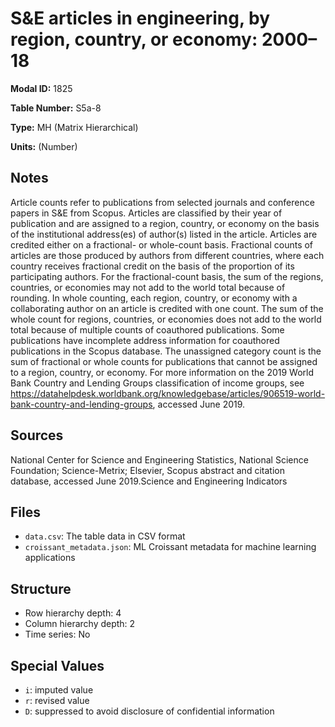 # S&E articles in engineering, by region, country, or economy: 2000–18

**Modal ID:** 1825

**Table Number:** S5a-8

**Type:** MH (Matrix Hierarchical)

**Units:** (Number)

## Notes

Article counts refer to publications from selected journals and conference papers in S&E from Scopus. Articles are classified by their year of publication and are assigned to a region, country, or economy on the basis of the institutional address(es) of author(s) listed in the article. Articles are credited either on a fractional- or whole-count basis. Fractional counts of articles are those produced by authors from different countries, where each country receives fractional credit on the basis of the proportion of its participating authors. For the fractional-count basis, the sum of the regions, countries, or economies may not add to the world total because of rounding. In whole counting, each region, country, or economy with a collaborating author on an article is credited with one count. The sum of the whole count for regions, countries, or economies does not add to the world total because of multiple counts of coauthored publications. Some publications have incomplete address information for coauthored publications in the Scopus database. The unassigned category count is the sum of fractional or whole counts for publications that cannot be assigned to a region, country, or economy. For more information on the 2019 World Bank Country and Lending Groups classification of income groups, see https://datahelpdesk.worldbank.org/knowledgebase/articles/906519-world-bank-country-and-lending-groups, accessed June 2019.

## Sources

National Center for Science and Engineering Statistics, National Science Foundation; Science-Metrix; Elsevier, Scopus abstract and citation database, accessed June 2019.Science and Engineering Indicators

## Files

- `data.csv`: The table data in CSV format
- `croissant_metadata.json`: ML Croissant metadata for machine learning applications

## Structure

- Row hierarchy depth: 4
- Column hierarchy depth: 2
- Time series: No

## Special Values

- `i`: imputed value
- `r`: revised value
- `D`: suppressed to avoid disclosure of confidential information
